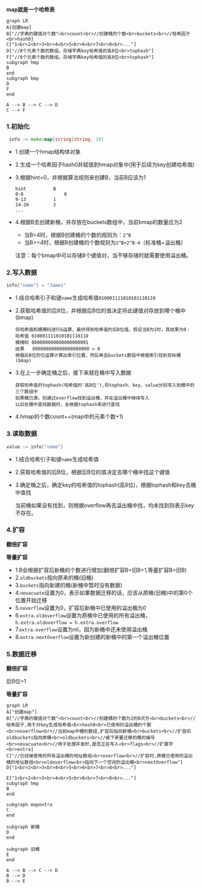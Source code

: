 **map就是一个哈希表**

```mermaid
graph LR
A[创建map]
B["//字典的键值对个数"<br>count<br>//创建桶的个数<br>buckets<br>//哈希因子<br>hash0]
C["1<br>2<br>3<br>4<br>5<br>6<br>7<br>8<br>..."]
D["//8个元素个数的数组。存储字典key哈希值的高8位<br>tophash"]
F["//8个元素个数的数组。存储字典key哈希值的高8位<br>tophash"]
subgraph hmp
B
end
subgraph bmp
D 
F
end

A --> B --> C --> D
C --> F
```

### 1.初始化

```go
 info := make(map[string]string, 10)
```

- 1.创建一个hmap结构体对象

- 2.生成一个哈希因子hash0并赋值到hmap对象中(用于后续为key创建哈希值)

- 3.根据hint=0，并根据算法规则来创建B，当前B应该为1

  ```
  hint			B
  0-8				0
  9-13			1
  14-26			2
  ...
  ```

- 4.根据B去创建新桶，并存放在buckets数组中，当前bmap的数量应为2

  - 当B<4时，根据B创建桶的个数的规则为：`2^B`
  - 当B>=4时，根据B创建桶的个数规则为`2^B+2^B-4`（标准桶+溢出桶）

  注意：每个bmap中可以存储8个键值对，当不够存储时就需要使用溢出桶。

### 2.写入数据

```go
info["name"] = "James"
```

- 1.结合哈希引子和键`name`生成哈希值`010001111010101110110`

- 2.获取哈希值的后8位，并根据后B位的值决定将此键值对存放到哪个桶中(bmap)

  ```
  将哈希值和桶掩码进行&运算，最终得到哈希值的后B位值，假设当B为1时，其结果为0：
  哈希值 010001111010101110110
  桶掩码 000000000000000000001
  结果   000000000000000000000 = 0
  根据后B位的位运算计算出索引位置，然后再去buckets数组中根据索引找到目标桶(bmap)
  ```

- 3.在上一步确定桶之后，接下来就在桶中写入数据

  ```
  获取哈希值的tophash(哈希值的'高8位'),将tophash、key、value分别写入到桶中的三个数组中
  如果桶已满，则通过overflow找到溢出桶，并在溢出桶中继续写入
  以后在桶中查找数据时，会根据tophash来进行查找
  ```

- 4.hmap的个数count++(map中的元素个数+1)

### 3.读取数据

```go
value := info["name"]
```

- 1.结合哈希引子和键`name`生成哈希值

- 2.获取哈希值的后B位，根据后B位的值决定去哪个桶中找这个键值

- 3.确定桶之后，确定key的哈希值的tophash(高8位)，根据tophash和key去桶中查找

  当前桶如果没有找到，则根据overflow再去溢出桶中找，均未找到则表示key不存在。

### 4.扩容

**翻倍扩容**

**等量扩容**

- 1.B会根据扩容后新桶的个数进行增加(翻倍扩容B=旧B+1,等量扩容B=旧B)
- 2.`oldbuckets`指向原来的桶(旧桶)
- 3.`buckets`指向新建的桶(新桶中暂时没有数据)
- 4.`nevacuate`设置为0，表示如果数据迁移的话，应该从原桶(旧桶)中的第0个位置开始迁移
- 5.`noverflow`设置为0，扩容后新桶中已使用的溢出桶为0
- 6.`extra.oldoverflow`设置为原桶中已使用的所有溢出桶，`h.extra.oldoverflow = h.extra.overflow`
- 7.`extra.overflow`设置为nil，因为新桶中还未使用溢出桶
- 8.`extra.nextOverflow`设置为新创建的新桶中的第一个溢出桶位置



### 5.数据迁移

**翻倍扩容**

后B位+1

**等量扩容**













```mermaid
graph LR
A["创建map"]
B["//字典的键值对个数"<br>count<br>//创建桶的个数为2的B次方<br>buckets<br>//哈希因子,用于对key生成哈希值<br>hash0<br>已使用的溢出桶的个数<br>noverflow<br>//当前map中桶的数组,扩容后指向新桶<br>buckets<br>//扩容后oldbuckets指向原桶<br>oldbuckets<br>//接下来要迁移的桶的编号<br>nevacuate<br>//用于处理并发时,是否正在写入<br>flags<br>//扩展字<br>extra]
C["//已经被使用的所有溢出桶的地址数组<br>overflow<br>//扩容时,原桶已使用的溢出桶的地址数组<br>oldoverflow<br>指向下一个空闲的溢出桶<br>nextOverflow"]
D["1<br>2<br>3<br>4<br>5<br>6<br>7<br>8<br>..."]

E["1<br>2<br>3<br>4<br>5<br>6<br>7<br>8<br>..."]
subgraph hmp
B
end

subgraph mapextra
C
end

subgraph 新桶
D
end

subgraph 旧桶
E
end

A --> B --> C --> D
B --> D
B --> E

```





